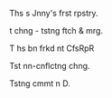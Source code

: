 Ths s Jnny's frst rpstry.

t chng - tstng ftch & mrg.

T hs bn frkd nt CfsRpR

Tst nn-cnflctng chng.

Tstng cmmt n D.
